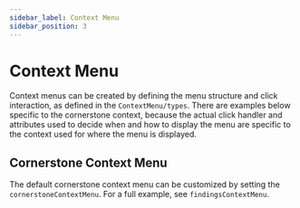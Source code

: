 ```yaml
---
sidebar_label: Context Menu
sidebar_position: 3
---
```


# Context Menu





Context menus can be created by defining the menu structure and click
interaction, as defined in the `ContextMenu/types`.  There are examples
below specific to the cornerstone context, because the actual click
handler and attributes used to decide when and how to display the menu
are specific to the context used for where the menu is displayed.

##  Cornerstone Context Menu

The default cornerstone context menu can be customized by setting the
`cornerstoneContextMenu`.  For a full example, see `findingsContextMenu`.
